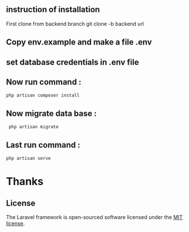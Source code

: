 ## instruction of installation
<p>First clone from backend branch git clone -b backend url</p>

## Copy env.example and make a file .env
## set database credentials in .env file
## Now run command : 
```
php artisan composer install
```
## Now migrate data base :
```
 php artisan migrate
 ```

## Last run command : 
```
php artisan serve
```


<h1>Thanks </h1>

## License

The Laravel framework is open-sourced software licensed under the [MIT license](https://opensource.org/licenses/MIT).
